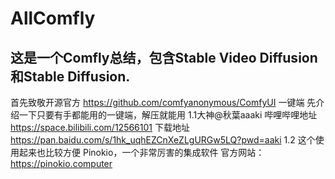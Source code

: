 # AllComfly
这是一个Comfly总结，包含Stable Video Diffusion和Stable Diffusion.
------------------------------------------------------------------------
首先致敬开源官方
https://github.com/comfyanonymous/ComfyUI
一键端
先介绍一下只要有手都能用的一键端，解压就能用
 1.1大神@秋葉aaaki  哔哩哔哩地址
   https://space.bilibili.com/12566101
   下载地址
     https://pan.baidu.com/s/1hk_uqhEZCnXeZLgURGw5LQ?pwd=aaki
1.2 这个使用起来也比较方便
  Pinokio，一个非常厉害的集成软件
  官方网站：https://pinokio.computer
